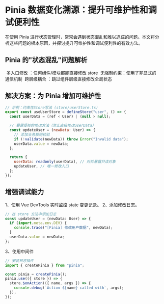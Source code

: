 # Pinia 数据变化溯源：提升可维护性和调试便利性

在使用 Pinia 进行状态管理时，常常会遇到状态混乱和难以追踪的问题。本文将分析这些问题的根本原因，并探讨提升可维护性和调试便利性的有效方法。

## Pinia 的"状态混乱"问题解析

​ 多入口修改 ​：任何组件/模块都能直接修改 store
​ 无强制约束 ​：使用了非显式的通信机制
​ 跨层级耦合 ​：跳过组件层级直接修改全局状态

## 解决方案：为 Pinia 增加可维护性

```js
// 示例：约束性Store写法 (store/userStore.ts)
export const useUserStore = defineStore("user", () => {
  const userData = (ref < User) | (null > null);

  // 暴露受控的修改方法（禁止直接修改userData）
  const updateUser = (newData: User) => {
    // 添加业务规则校验
    if (!validate(newData)) throw Error("Invalid data");
    userData.value = newData;
  };

  return {
    userData: readonly(userData), // 对外暴露只读对象
    updateUser, // 唯一修改入口
  };
});
```

## 增强调试能力

1、使用 Vue DevTools 实时监控 state 变更记录。
2、添加修改日志。

```js
// 在 store 方法中添加日志
const updateUser = (newData: User) => {
  if (import.meta.env.DEV) {
    console.trace("[Pinia] 修改用户数据", newData);
  }
  userData.value = newData;
};
```

3、使用中间件

```js
// 安装日志插件
import { createPinia } from "pinia";

const pinia = createPinia();
pinia.use(({ store }) => {
  store.$onAction(({ name, args }) => {
    console.debug(`Action ${name} called with`, args);
  });
});
```
